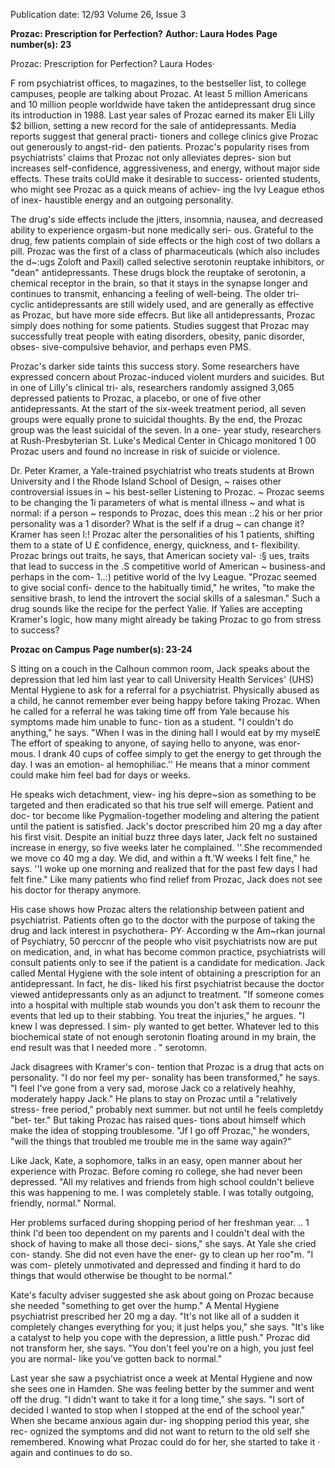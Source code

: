 Publication date: 12/93
Volume 26, Issue 3

**Prozac: Prescription for Perfection?**
**Author: Laura Hodes**
**Page number(s): 23**

Prozac: Prescription for Perfection? 
Laura Hodes· 

F 
rom psychiatrist offices, to magazines, to the bestseller 
list, to college campuses, people are talking about 
Prozac. At least 5 million Americans and 10 million 
people worldwide have taken the antidepressant drug since 
its introduction in 1988. Last year sales of Prozac earned its 
maker Eli Lilly $2 billion, setting a new record for the sale of 
antidepressants. Media reports suggest that general practi-
tioners and college clinics give 
Prozac out generously to angst-rid-
den patients. Prozac's popularity 
rises from psychiatrists' claims that 
Prozac not only alleviates depres-
sion but increases self-confidence, 
aggressiveness, and energy, without 
major side effects. These traits 
coUld make it desirable to success-
oriented students, who might see 
Prozac as a quick means of achiev-
ing the Ivy League ethos of inex-
haustible energy and an outgoing 
personality. 

The drug's side effects include 
the jitters, insomnia, nausea, and 
decreased ability to experience 
orgasm-but none medically seri-
ous. Grateful to the drug, few 
patients complain of side effects or 
the high cost of two dollars a pill. 
Prozac was the first of a class of 
pharmaceuticals 
(which 
also 
includes the d~:ugs Zoloft and 
Paxil) called selective serotonin 
reuptake inhibitors, or "dean" antidepressants. These drugs 
block the reuptake of serotonin, a chemical receptor in the 
brain, so that it stays in the synapse longer and continues to 
transmit, enhancing a feeling of well-being. The older tri-
cyclic antidepressants are still widely used, and are generally 
as effective as Prozac, but have more side effecrs. But like all 
antidepressants, Prozac simply does nothing for some 
patients. Studies suggest that Prozac may successfully treat 
people with eating disorders, obesity, panic disorder, obses-
sive-compulsive behavior, and perhaps even PMS. 

Prozac's darker side taints this success story. Some 
researchers have expressed concern about Prozac-induced 
violent murders and suicides. But in one of Lilly's clinical tri-
als, researchers randomly assigned 3,065 depressed patients 
to Prozac, a placebo, or one of five other antidepressants. At 
the start of the six-week treatment period, all seven groups 
were equally prone to suicidal thoughts. By the end, the 
Prozac group was the least suicidal of the seven. In a one-
year study, researchers at Rush-Presbyterian St. Luke's 
Medical Center in Chicago monitored 1 00 Prozac users and 
found no increase in risk of suicide or violence. 

Dr. Peter Kramer, a Yale-trained psychiatrist who treats 
students at Brown University and l 
the Rhode Island School of Design, ~ 
raises other controversial issues in ~ 
his best-seller Listening to Prozac. ~ 
Prozac seems to be changing the 1i 
parameters of what is mental illness ~ 
and what is normal: if a person 
~ 
responds to Prozac, does this mean :.2 
his or her prior personality was a 1 
disorder? What is the self if a drug ~ 
can change it? Kramer has seen l:! 
Prozac alter the personalities of his 1 
patients, shifting them to a state of U 
£ 
confidence, energy, quickness, and t-
flexibility. Prozac brings out traits, 
he says, that American society val- :§ 
ues, traits that lead to success in the .S 
competitive world of American ~ 
business-and perhaps in the com-
1..:) 
petitive world of the Ivy League. 
"Prozac seemed to give social confi-
dence to the habitually timid," he 
writes, "to make the sensitive brash, 
to lend the introvert the social skills 
of a salesman." Such a drug sounds 
like the recipe for the perfect Yalie. If Yalies are accepting 
Kramer's logic, how many might already be taking Prozac to 
go from stress to success? 


**Prozac on Campus**
**Page number(s): 23-24**

S 
itting on a couch in the Calhoun common room, Jack 
speaks about the depression that led him last year to 
call University Health Services' (UHS) Mental Hygiene 
to ask for a referral for a psychiatrist. Physically abused as a 
child, he cannot remember ever being happy before taking 
Prozac. When he called for a referral he was taking time off 
from Yale because his symptoms made him unable to func-
tion as a student. "I couldn't do anything," he says. "When I 
was in the dining hall I would eat by my mysel£ The effort 
of speaking to anyone, of saying hello to anyone, was enor-
mous. I drank 40 cups of coffee simply to get the energy to 
get through the day. I was an emotion-
al hemophiliac.'' He means that a 
minor comment could make him feel 
bad for days or weeks. 

He speaks wich detachment, view-
ing his depre~sion as something to be 
targeted and then eradicated so that his 
true self will emerge. Patient and doc-
tor become like Pygmalion-together 
modeling and altering the patient until 
the patient is satisfied. Jack's doctor 
prescribed him 20 mg a day after his 
first visit. Despite an initial buzz three 
days later, Jack felt no sustained 
increase in energy, so five weeks later he 
complained. ''.She recommended we 
move co 40 mg a day. We did, and 
within a ft.'W weeks I felt fine," he says. 
''I woke up one morning and realized 
that for the past few days I had felt 
fine." Like many patients who find 
relief from Prozac, Jack does not see his 
doctor for therapy anymore. 

His case shows how Prozac alters 
the relationship between patient and 
psychiatrist. Patients often go to the 
doctor with the purpose of taking the 
drug and lack interest in psychothera-
PY· According w the Am~rkan journal 
of Psychiatry, 50 perccnr of the people 
who visit psychiatrists now are put on 
medication, and, in what has become 
common practice, psychiatrists will 
consult patients only to see if the 
patient is a candidate for medication. 
Jack called Mental Hygiene with the 
sole intent of obtaining a prescription 
for an antidepressant. In fact, he dis-
liked his first psychiatrist because the 
doctor viewed antidepressants only as 
an adjunct to treatment. "If someone 
comes into a hospital with multiple 
stab wounds you don't ask them to 
recounr the events that led up to their 
stabbing. You treat the injuries," he 
argues. "I knew I was depressed. I sim-
ply wanted to get better. Whatever led 
to this biochemical state of not enough 
serotonin floating around in my brain, 
the end result was that I needed more 
. " 
serotomn. 

Jack disagrees with Kramer's con-
tention that Prozac is a drug that acts 
on personality. "I do nor feel my per-
sonality has been transformed," he 
says. "I feel I've gone from a very sad, 
morose Jack co a relatively heahhy, 
moderately happy Jack." He plans to 
stay on Prozac until a "relatively stress-
free period," probably next summer. 
but not until he feels completdy "bet-
ter." But taking Prozac has raised ques-
tions about himself which make the 
idea of stopping troublesome. "Jf I go 
off Prozac," he wonders, "will the 
things that troubled me trouble me in 
the same way again?" 

Like Jack, Kate, a sophomore, 
talks in an easy, open manner about 
her experience with Prozac. Before 
coming ro college, she had never been 
depressed. "All my relatives and friends 
from high school couldn't believe this 
was happening to me. I was completely 
stable. I was totally outgoing, friendly, 
normal." Normal. 

Her problems surfaced during 
shopping period of her freshman year. 
.. 1 think I'd been too dependent on my 
parents and I couldn't deal with the 
shock of having to make all those deci-
sions," she says. At Yale she cried con-
standy. She did not even have the ener-
gy to clean up her roo"m. "I was com-
pletely unmotivated and depressed and 
finding it hard to do things that would 
otherwise be thought to be normal." 

Kate's faculty adviser suggested she 
ask about going on Prozac because she 
needed "something to get over the 
hump." A Mental Hygiene psychiatrist 
prescribed her 20 mg a day. "It's not 
like all of a sudden it completely 
changes everything for you; it just 
helps you," she says. "It's like a catalyst 
to help you cope with the depression, a 
little push." Prozac did not transform 
her, she says. "You don't feel you're on a 
high, you just feel you are normal-
like you've gotten back to normal." 

Last year she saw a psychiatrist 
once a week at Mental Hygiene and 
now she sees one in Hamden. She was 
feeling better by the summer and went 
off the drug. "I didn't want to take it 
for a long time," she says. "I sort of 
decided I wanted to stop when I 
stopped at the end of the school year." 
When she became anxious again dur-
ing shopping period this year, she rec-
ognized the symptoms and did not 
want to return to the old self she 
remembered. Knowing what Prozac 
could do for her, she started to take it · 
again and continues to do so.
